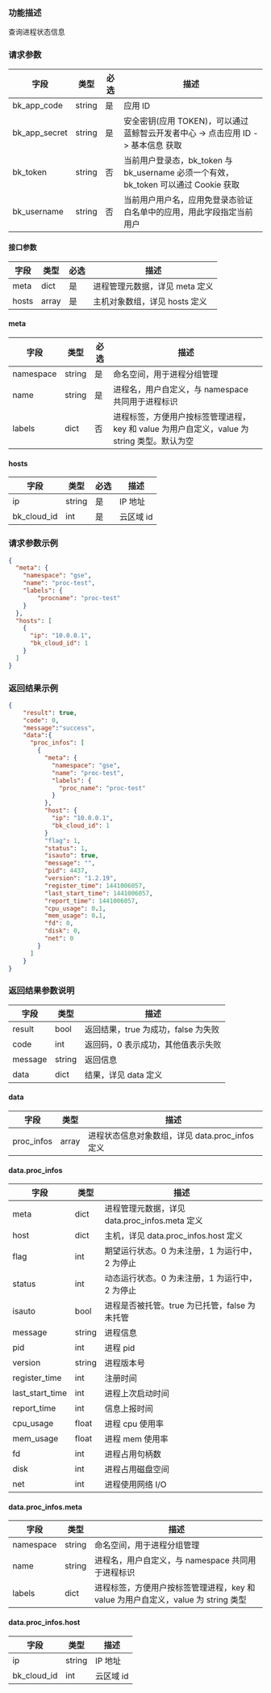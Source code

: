 ### 功能描述

查询进程状态信息

### 请求参数

| 字段 | 类型 | 必选 |  描述 |
|-----------|------------|--------|------------|
| bk_app_code  |  string    | 是 | 应用 ID     |
| bk_app_secret|  string    | 是 | 安全密钥(应用 TOKEN)，可以通过 蓝鲸智云开发者中心 -&gt; 点击应用 ID -&gt; 基本信息 获取 |
| bk_token     |  string    | 否 | 当前用户登录态，bk_token 与 bk_username 必须一个有效，bk_token 可以通过 Cookie 获取 |
| bk_username  |  string    | 否 | 当前用户用户名，应用免登录态验证白名单中的应用，用此字段指定当前用户 |

#### 接口参数

| 字段      |  类型      | 必选   |  描述      |
|-----------|------------|--------|------------|
| meta | dict | 是 | 进程管理元数据，详见 meta 定义 |
| hosts | array | 是 | 主机对象数组，详见 hosts 定义 |

#### meta

| 字段      |  类型      | 必选   |  描述      |
|-----------|------------|--------|------------|
| namespace | string | 是 | 命名空间，用于进程分组管理 |
| name | string | 是 | 进程名，用户自定义，与 namespace 共同用于进程标识 |
| labels | dict | 否 | 进程标签，方便用户按标签管理进程，key 和 value 为用户自定义，value 为 string 类型。默认为空 |

#### hosts

| 字段      |  类型      | 必选   |  描述      |
|-----------|------------|--------|------------|
| ip | string | 是 | IP 地址 |
| bk_cloud_id | int | 是 |  云区域 id |

### 请求参数示例

``` json
{
  "meta": {
    "namespace": "gse",
    "name": "proc-test",
    "labels": {
        "procname": "proc-test"
    }
  },
  "hosts": [
    {
      "ip": "10.0.0.1",
      "bk_cloud_id": 1
    }
  ]
}
```

### 返回结果示例

```json
{
    "result": true,
    "code": 0,
    "message":"success",
    "data":{
      "proc_infos": [
        {
          "meta": {
            "namespace": "gse",
            "name": "proc-test",
            "labels": {
              "proc_name": "proc-test"
            }
          },
          "host": {
            "ip": "10.0.0.1",
            "bk_cloud_id": 1
          }
          "flag": 1,
          "status": 1,
          "isauto": true,
          "message": "",
          "pid": 4437,
          "version": "1.2.19",
          "register_time": 1441006057,
          "last_start_time": 1441006057,
          "report_time": 1441006057,
          "cpu_usage": 0.1,
          "mem_usage": 0.1,
          "fd": 0,
          "disk": 0,
          "net": 0
        }
      ]
    }
}
```

### 返回结果参数说明

| 字段      | 类型      | 描述      |
|-----------|-----------|-----------|
|result| bool | 返回结果，true 为成功，false 为失败 |
|code|int|返回码，0 表示成功，其他值表示失败|
|message|string|返回信息|
|data|dict| 结果，详见 data 定义 |

#### data

| 字段      | 类型      | 描述      |
|-----------|-----------|-----------|
|proc_infos| array | 进程状态信息对象数组，详见 data.proc_infos 定义 |

#### data.proc_infos

| 字段      | 类型      | 描述      |
|-----------|-----------|-----------|
| meta | dict | 进程管理元数据，详见 data.proc_infos.meta 定义 |
| host | dict | 主机，详见 data.proc_infos.host 定义 |
| flag | int | 期望运行状态。0 为未注册，1 为运行中，2 为停止 |
| status | int | 动态运行状态。0 为未注册，1 为运行中，2 为停止 |
| isauto | bool | 进程是否被托管。true 为已托管，false 为未托管 |
| message | string | 进程信息 |
| pid | int | 进程 pid |
| version | string | 进程版本号 |
| register_time | int | 注册时间 |
| last_start_time | int | 进程上次启动时间 |
| report_time | int | 信息上报时间 |
| cpu_usage | float | 进程 cpu 使用率 |
| mem_usage | float | 进程 mem 使用率 |
| fd | int | 进程占用句柄数 |
| disk | int | 进程占用磁盘空间 |
| net | int | 进程使用网络 I/O |

#### data.proc_infos.meta

| 字段      | 类型      | 描述      |
|-----------|-----------|-----------|
| namespace | string | 命名空间，用于进程分组管理 |
| name | string | 进程名，用户自定义，与 namespace 共同用于进程标识 |
| labels | dict | 进程标签，方便用户按标签管理进程，key 和 value 为用户自定义，value 为 string 类型 |

#### data.proc_infos.host

| 字段      | 类型      | 描述      |
|-----------|-----------|-----------|
| ip | string | IP 地址 |
| bk_cloud_id | int |  云区域 id |